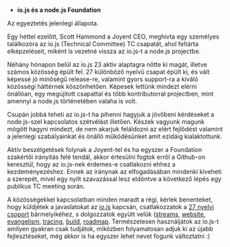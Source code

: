 * **io.js és a node.js Foundation**

Az egyeztetés jelenlegi állapota.

Egy héttel ezelőtt, Scott Hammond a Joyent CEO, meghivta egy személyes találkozóra az io.js (Technical Committee) TC csapatát, ahol feltárta elképzeléseit, miként is vezetné vissza az io.js-t a node.js projectbe.

Néhány hónapon belül az io.js 23 aktiv alaptagra nőtte ki magát, illetve számos közösség épült fel. 27 különböző nyelvű csapat épült ki, és vált képessé jó minőségű release-re, valamint gyors support-ra a kiváló közösségi háttérnek köszönhetően. Képesek lettünk mindezt elérni önállóan, egy megújitott csapattal és több kontributorral projectben, mint amennyi a node.js történetében valaha is volt.

Csupán jobbá teheti az io.js-t ha pihenni hagyjuk a jövőbeni kérdéseket a node.js-szel kapcsolatos szétvélást illetően. Készek vagyunk magunk mögött hagyni mindezt, de nem akarjuk feláldozni az elért fejlődést valamint a jelenlegi szabályainkat és önálló működésünket amit ezidáig kialaktottunk.

Aktiv beszélgetések folynak a Joyent-tel és ha egyszer a Foundation szakértői irányitás felé tendál, akkor értesülni fogtok erről a Github-on keresztül, hogy az io.js-nek érdemes-e csatlakozni ehhez a kezdeményezéshez. Ennek az iránynak az elfogadásában mindenki kiveheti a szerepét, mivel egy nyilt szavazással lesz eldöntve a következő lépés egy publikus TC meeting során.

A közösségekkel kapcsolatban minden maradt a régi, kérlek benenteket, hogy küldjétek a javaslatokat az [io.js](https://github.com/iojs/io.js) kapcsán, csatlakozzatok a [27 nyelvi csoport](https://github.com/iojs/website/issues/125) bármelyikéhez, s dolgozzatok együtt velük ([streams](https://github.com/iojs/readable-stream), [website](https://github.com/iojs/website), [evangelism](https://github.com/iojs/website/labels/evangelism), [tracing](https://github.com/iojs/tracing-wg), [build](https://github.com/iojs/build), [roadmap](https://github.com/iojs/roadmap). Természetesen használjátok az io.js-t amilyen gyakran csak tudjátok, miközben folyamatosan adjuk ki az újabb fejlesztéseket, még akkor is ha egyszer lehet nevet fogunk változtatni :)



